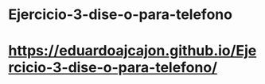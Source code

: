 # Ejercicio-3-dise-o-para-telefono
## 
# https://eduardoajcajon.github.io/Ejercicio-3-dise-o-para-telefono/

